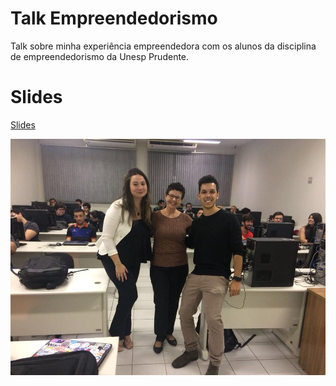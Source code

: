 # Talk Empreendedorismo

Talk sobre minha experiência empreendedora com os alunos da disciplina de empreendedorismo da Unesp Prudente.

# Slides

[Slides](https://github.com/renanpupin/talk-empreendedorismo/blob/master/talk.pdf)

![Empreendedorismo](photo.jpg?raw=true)